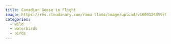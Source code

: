 ```yaml
---
title: Canadian Geese in Flight
image: https://res.cloudinary.com/rama-llama/image/upload/v1603125859/Canadian_Geese_mthdbb_wdcpxo.jpg
categories:
  - wild
  - waterbirds
  - birds
---
```

